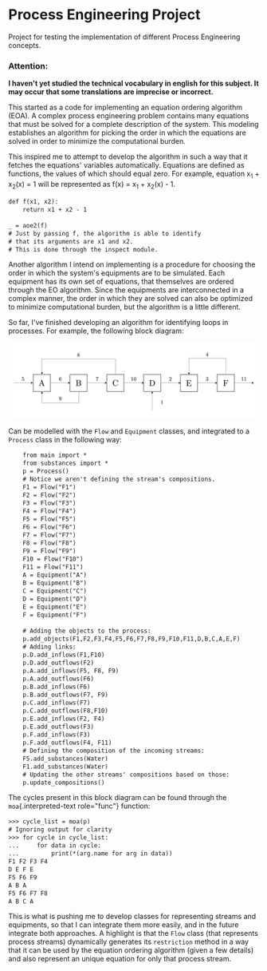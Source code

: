 # Process Engineering Project

Project for testing the implementation of different Process Engineering concepts.

### Attention:
**I haven't yet studied the technical vocabulary in english for this subject.
It may occur that some translations are imprecise or incorrect.**

This started as a code for implementing an equation ordering algorithm (EOA).
A complex process engineering problem contains many equations that must be
solved for a complete description of the system. This modeling establishes
an algorithm for picking the order in which the equations are solved in
order to minimize the computational burden.

This inspired me to attempt to develop the algorithm in such a way that it
fetches the equations' variables automatically. Equations are defined
as functions, the values of which should equal zero. For 
example, equation
x<sub>1</sub> + x<sub>2</sub>(x) = 1 will be represented as
f(x) = x<sub>1</sub> + x<sub>2</sub>(x) - 1.

```
def f(x1, x2):
    return x1 + x2 - 1
    
_ = aoe2(f)
# Just by passing f, the algorithm is able to identify
# that its arguments are x1 and x2.
# This is done through the inspect module.
```

Another algorithm I intend on implementing is a procedure for choosing the order
in which the system's equipments are to be simulated. Each equipment has its own
set of equations, that themselves are ordered through the EO algorithm. Since
the equipments are interconnected in a complex manner, the order in which they
are solved can also be optimized to minimize computational burden, but the
algorithm is a little different.

So far, I've finished developing an algorithm for identifying loops in
processes. For example, the following block diagram:

![](_assets/blockdiagram.png)

Can be modelled with the `Flow` and
`Equipment` classes, and integrated to a
`Process` class in the following way:

```
    from main import *
    from substances import *
    p = Process()
    # Notice we aren't defining the stream's compositions.
    F1 = Flow("F1")
    F2 = Flow("F2")
    F3 = Flow("F3")
    F4 = Flow("F4")
    F5 = Flow("F5")
    F6 = Flow("F6")
    F7 = Flow("F7")
    F8 = Flow("F8")
    F9 = Flow("F9")
    F10 = Flow("F10")
    F11 = Flow("F11")
    A = Equipment("A")
    B = Equipment("B")
    C = Equipment("C")
    D = Equipment("D")
    E = Equipment("E")
    F = Equipment("F")

    # Adding the objects to the process:
    p.add_objects(F1,F2,F3,F4,F5,F6,F7,F8,F9,F10,F11,D,B,C,A,E,F)
    # Adding links:
    p.D.add_inflows(F1,F10)
    p.D.add_outflows(F2)
    p.A.add_inflows(F5, F8, F9)
    p.A.add_outflows(F6)
    p.B.add_inflows(F6)
    p.B.add_outflows(F7, F9)
    p.C.add_inflows(F7)
    p.C.add_outflows(F8,F10)
    p.E.add_inflows(F2, F4)
    p.E.add_outflows(F3)
    p.F.add_inflows(F3)
    p.F.add_outflows(F4, F11)
    # Defining the composition of the incoming streams:
    F5.add_substances(Water)
    F1.add_substances(Water)
    # Updating the other streams' compositions based on those:
    p.update_compositions()
```

The cycles present in this block diagram can be found through the
`moa`{.interpreted-text role="func"} function:

    >>> cycle_list = moa(p)
    # Ignoring output for clarity
    >>> for cycle in cycle_list:
    ...     for data in cycle:
    ...         print(*(arg.name for arg in data))
    F1 F2 F3 F4
    D E F E
    F5 F6 F9
    A B A
    F5 F6 F7 F8
    A B C A

This is what is pushing me to develop classes for representing streams and
equipments, so that I can integrate them more easily, and in the future
integrate both approaches. A highlight is that the `Flow` class (that represents
process streams) dynamically generates its `restriction` method in a way that it
can be used by the equation ordering algorithm (given a few details) and also
represent an unique equation for only that process stream.
